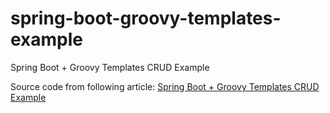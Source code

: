 # spring-boot-groovy-templates-example
Spring Boot + Groovy Templates CRUD Example

Source code from following article:
[Spring Boot + Groovy Templates CRUD Example](https://www.dariawan.com/tutorials/spring/spring-boot-groovy-templates-crud-example/)